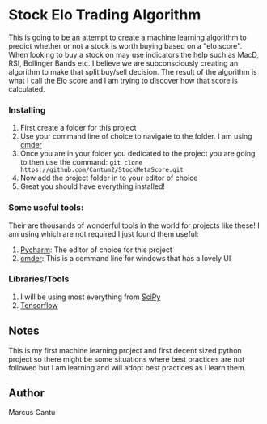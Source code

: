 # Stock Elo Trading Algorithm
This is going to be an attempt to create a machine learning algorithm to predict whether or not a stock is worth buying based on a "elo score". When looking to buy a stock on may use indicators the help such as MacD, RSI, Bollinger Bands etc. I believe we are subconsciously
creating an algorithm to make that split buy/sell decision. The result of the algorithm is what I call the Elo score and I am trying to discover how that score is calculated.

### Installing
1. First create a folder for this project
2. Use your command line of choice to navigate to the folder. I am using [cmder](http://cmder.net/)
3. Once you are in your folder you dedicated to the project you are going to then use the command: ```git clone https://github.com/Cantum2/StockMetaScore.git```
4. Now add the project folder in to your editor of choice
5. Great you should have everything installed!

### Some useful tools:
Their are thousands of wonderful tools in the world for projects like these! I am using which are not required I just found them useful:
1. [Pycharm](https://www.jetbrains.com/pycharm/): The editor of choice for this project
2. [cmder](http://cmder.net/): This is a command line for windows that has a lovely UI


### Libraries/Tools
1. I will be using most everything from [SciPy](https://www.scipy.org/)
2. [Tensorflow](https://www.tensorflow.org/tutorials/)

## Notes
This is my first machine learning project and first decent sized python project so there might be some situations where best practices are not followed but I am learning and will adopt best practices as I learn them.

## Author
Marcus Cantu
